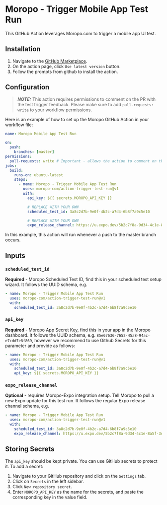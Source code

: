 # Moropo - Trigger Mobile App Test Run

This GitHub Action leverages Moropo.com to trigger a mobile app UI test.

## Installation

1. Navigate to the [GitHub Marketplace](https://github.com/marketplace/actions/moropo-trigger-mobile-app-test-run).
2. On the action page, click `Use latest version` button.
3. Follow the prompts from github to install the action.

## Configuration

> **_NOTE:_** This action requires permissions to comment on the PR with the test trigger feedback. Please make sure to add `pull-requests: write` to your workflow permissions.

Here is an example of how to set up the Moropo GitHub Action in your workflow file:

```yaml
name: Moropo Mobile App Test Run

on:
  push:
    branches: [master]
permissions:
  pull-requests: write # Important - allows the action to comment on the PR with the test trigger feedback
jobs:
  build:
    runs-on: ubuntu-latest
    steps:
      - name: Moropo - Trigger Mobile App Test Run
        uses: moropo-com/action-trigger-test-run@v1
        with:
          api_key: ${{ secrets.MOROPO_API_KEY }}

          # REPLACE WITH YOUR OWN
          scheduled_test_id: 3a8c2d7b-9e0f-4b2c-a7d4-6b8f7a9c5e10

          # REPLACE WITH YOUR OWN
          expo_release_channel: https://u.expo.dev/5b2c7f8a-9d34-4c1e-8a5f-3d9e7b0c2f12?channel-name=moropo-410&runtime-version=exposdk:47.0.0&platform=android
```

In this example, this action will run whenever a push to the master branch occurs.

## Inputs

### `scheduled_test_id`

**Required** - Moropo Scheduled Test ID, find this in your scheduled test setup wizard.
It follows the UUID schema, e.g.

```yaml
- name: Moropo - Trigger Mobile App Test Run
  uses: moropo-com/action-trigger-test-run@v1
  with:
    scheduled_test_id: 3a8c2d7b-9e0f-4b2c-a7d4-6b8f7a9c5e10
```

### `api_key`

**Required** - Moropo App Secret Key, find this in your app in the Moropo dashboard.
It follows the UUID schema, e.g. `85e67636-7652-45a8-94ac-e7cdd7e8f869`, however we recommend to use Github Secrets for this parameter and provide as follows:

```yaml
- name: Moropo - Trigger Mobile App Test Run
  uses: moropo-com/action-trigger-test-run@v1
  with:
    scheduled_test_id: 3a8c2d7b-9e0f-4b2c-a7d4-6b8f7a9c5e10
    api_key: ${{ secrets.MOROPO_API_KEY }}
```

### `expo_release_channel`

**Optional** - requires Moropo-Expo integration setup. Tell Moropo to pull a new Expo update for this test run.
It follows the regular Expo release channel schema, e.g.

```yaml
- name: Moropo - Trigger Mobile App Test Run
  uses: moropo-com/action-trigger-test-run@v1
  with:
    scheduled_test_id: 3a8c2d7b-9e0f-4b2c-a7d4-6b8f7a9c5e10
    expo_release_channel: https://u.expo.dev/5b2c7f8a-9d34-4c1e-8a5f-3d9e7b0c2f12?channel-name=moropo-410&runtime-version=exposdk:47.0.0&platform=android
```

## Storing Secrets

The `api_key` should be kept private. You can use GitHub secrets to protect it. To add a secret:

1. Navigate to your GitHub repository and click on the `Settings` tab.
2. Click on `Secrets` in the left sidebar.
3. Click `New repository secret`.
4. Enter `MOROPO_API_KEY` as the name for the secrets, and paste the corresponding key in the value field.
